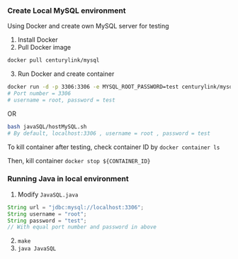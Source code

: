 ### Create Local MySQL environment

Using Docker and create own MySQL server for testing

1. Install Docker
2. Pull Docker image

```bash
docker pull centurylink/mysql
```

3. Run Docker and create container

```bash
docker run -d -p 3306:3306 -e MYSQL_ROOT_PASSWORD=test centurylink/mysql
# Port number = 3306
# username = root, password = test
```
OR
```bash
bash javaSQL/hostMySQL.sh
# By default, localhost:3306 , username = root , password = test
```

To kill container after testing, check container ID by `docker container ls`

Then, kill container `docker stop ${CONTAINER_ID}`

### Running Java in local environment

1. Modify `JavaSQL.java`

```java
String url = "jdbc:mysql://localhost:3306";
String username = "root";
String password = "test";
// With equal port number and password in above
```

2. `make`
3. `java JavaSQL`
